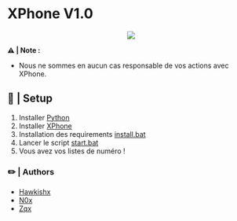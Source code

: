 <h1>
    XPhone V1.0
</h1>

<div style="text-align:center"><img src="https://github.com/OpenSourceCor/XPHONE/blob/main/img/xphone.png" /></div>

**⚠️ | Note :**
- Nous ne sommes en aucun cas responsable de vos actions avec XPhone.

## 🔩 | Setup
1. Installer [Python](https://www.python.org/ftp/python/3.10.0/python-3.10.0-amd64.exe)
2. Installer [XPhone]([https://github.com/OpenSourceCor/XPHONE](https://github.com/OpenSourceCor/XPHONE/releases/tag/v1.0))
3. Installation des requirements [install.bat](https://github.com/OpenSourceCor/XPHONE/blob/main/install.bat)
4. Lancer le script [start.bat](https://github.com/OpenSourceCor/XPHONE/blob/main/start.bat)
6. Vous avez vos listes de numéro !

### ✏️ | Authors
- [Hawkishx](https://github.com/Hawkishx)
- [N0x](https://github.com/N0xGithub)
- [Zqx](https://github.com/ZqxDev)
